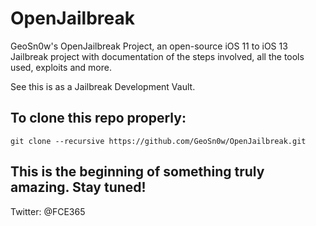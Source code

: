 # OpenJailbreak
GeoSn0w's OpenJailbreak Project, an open-source iOS 11 to iOS 13 Jailbreak project with documentation of the steps involved, all the tools used, exploits and more.

See this is as a Jailbreak Development Vault.

## To clone this repo properly:
```
git clone --recursive https://github.com/GeoSn0w/OpenJailbreak.git
```

## This is the beginning of something truly amazing. Stay tuned!

Twitter: @FCE365
